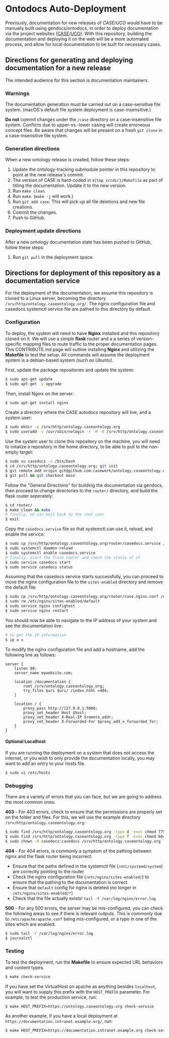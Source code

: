# Ontodocs Auto-Deployment

Previously, documentation for new releases of *CASE*/*UCO* would have to be manually built using gendocs/ontodocs, in order to deploy documentation via the project websites ([CASE](https://caseontology.org/)/[UCO](https://unifiedcyberontology.org)). With this repository, building the documentation and deploying it on the web will be a more automated process, and allow for local documentation to be built for necessary cases.


## Directions for generating and deploying documentation for a new release

The intended audience for this section is documentation maintainers.


### Warnings

The documentation generation must be carried out on a case-sensitive file system. (macOS's default file system deployment is case-insensitive.)

**Do not** commit changes under the `/case` directory on a case-insensitive file system.  Conflicts due to upper-vs.-lower casing will create erroneous concept files.  Be aware that changes will be present on a fresh `git clone` in a case-insensitive file system.


### Generation directions

When a new ontology release is created, follow these steps:

1. Update the ontology-tracking submodule pointer in this repository to point at the new release's commit.
2. The version of CASE is hard-coded in `${top_srcdir}/Makefile` as part of titling the documentation.  Update it to the new version.
3. Run `make clean`.
4. Run `make`.  (`make -j` will work.)
5. Run `git add case`.  This will pick up all file deletions and new file creations.
6. Commit the changes.
7. Push to GitHub.


### Deployment update directions

After a new ontology documentation state has been pushed to GitHub, follow these steps:

1. Run `git pull` in the deployment space.


## Directions for deployment of this repository as a documentation service

For the deployment of the documentation, we assume this repository is cloned to a Linux server, becoming the directory `/srv/http/ontology.caseontology.org/`. The nginx configuration file and casedocs systemctl service file are pathed to this directory by default.

### Configuration
To deploy, the system will need to have **Nginx** installed and this repository cloned on it. We will use a simple **flask** router and a a series of version-specific mapping files to route traffic to the proper documentation pages. This CONTRIBUTE.md page will outline installing **Nginx** and utilizing the **Makefile** to test the setup. All commands will assume the deployment system is a debian-based system *(such as Ubuntu)*.


First, update the package repositories and update the system:

```bash
$ sudo apt-get update
$ sudo apt-get -y upgrade
```


Then, install Nginx on the server:

```bash
$ sudo apt-get install nginx
```


Create a directory where the CASE autodocs repository will live, and a system user:

```bash
$ sudo mkdir -p /srv/http/ontology.caseontology.org
$ sudo useradd -s /usr/sbin/nologin -r -M -d /srv/http/ontology.caseontology.org casedocs
```


Use the system user to clone this repository on the machine, you will need to initalize a repository in the home directory, to be able to pull to the non-empty target:
```bash
$ sudo su casedocs -s /bin/bash
$ cd /srv/http/ontology.caseontology.org; git init
$ git remote add origin git@github.com:casework/ontology.caseontology.org.git
$ git pull && git checkout main
```


Follow the "General Directions" for building the documentation via gendocs, then proceed to change directories to the `router/` directory, and build the flask router seperately:
```bash
$ cd router/
$ make clean && make
# finally, we can exit back to the root user
$ exit
```


Copy the `casedocs.service` file so that systemctl can use it, reload, and enable the service:

```bash
$ sudo cp /srv/http/ontology.caseontology.org/router/casedocs.service /etc/systemd/system/
$ sudo systemctl daemon-reload
$ sudo systemctl enable casedocs.service
# finally, start the flask router and check the status of it
$ sudo service casedocs start
$ sudo service casedocs status
```


Assuming that the casedocs service starts successfully, you can proceed to move the nginx configuration file to the `sites-enabled` directory and remove the default file:
```bash
$ sudo cp /srv/http/ontology.caseontology.org/router/case.nginx.conf /etc/nginx/sites-enabled/
$ sudo rm /etc/nginx/sites-enabled/default
$ sudo service nginx configtest
$ sudo service nginx restart
```


You should now be able to navigate to the IP address of your system and see the documentation live:
```bash
# to get the IP information
$ ip a s
```

To modify the nginx configuration file and add a hostname, add the following line as follows:
```shell
server {
    listen 80;
    server_name mywebsite.com;

    location /documentation {
        root /srv/ontology.caseontology.org;
        try_files $uri $uri/ /index.html =404;
    }

    location / {
        proxy_pass http://127.0.0.1:5000;
        proxy_set_header Host $host;
        proxy_set_header X-Real-IP $remote_addr;
        proxy_set_header X-Forwarded-For $proxy_add_x_forwarded_for;
    }
}
```



#### Optional Localhost

If you are running the deployment on a system that does not access the internet, or you wish to only provide the documentation locally, you may want to add an entry to your hosts file.

```bash
$ sudo vi /etc/hosts
```



### Debugging

There are a variety of errors that you can face, but we are going to address the most common ones.

**403** - For 403 errors, check to ensure that the permissions are properly set on the folder and files. For this, we will use the example directory `/srv/http/ontology.caseontology.org`:

```bash
$ sudo find /srv/http/ontology.caseontology.org -type d -exec chmod 775 {} \;
$ sudo find /srv/http/ontology.caseontology.org -type f -exec chmod 664 {} \;
$ sudo chown -R casedocs:casedocs /srv/http/ontology.caseontology.org
```

**404** - For 404 errors, is commonly a symptom of the pathing between nginx and the flask router being incorrect:
- Ensure that the paths defined in the systemctl file (`/etc/systemd/system`) are correctly pointing to the router
- Check the nginx configuration file (`/etc/nginx/sites-enabled/`) to ensure that the pathing to the documentation is correct
- Ensure that `default` config for nginx is deleted (no longer in `/etc/nginx/sites-enabled/*`)
- Check that the file actually exists! `tail -f /var/log/nginx/error.log`

**500** - For any 500 errors, the server may be mis-configured, you can check the following areas to see if there is relevant outputs. This is commonly due to `/etc/apache/apache.conf` being mis-configured, or a typo in one of the sites which are enabled.

```bash
$ sudo tail -f /var/log/nginx/error.log
$ journalctl
```


### Testing

To test the deployment, run the **Makefile** to ensure expected URL behaviors and content types.

```bash
$ make check-service
```

If you have set the VirtualHost on apache as anything besides `localhost`, you will want to supply this prefix with the `HOST_PREFIX` parameter.  For example, to test the production service, run:

```bash
$ make HOST_PREFIX=https://ontology.caseontology.org check-service
```

As another example, if you have a local deployment at `https://documentation.intranet.example.org/`, run:

```bash
$ make HOST_PREFIX=https://documentation.intranet.example.org check-service
```
